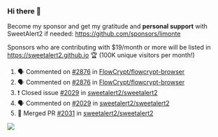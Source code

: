 ### Hi there 👋

Become my sponsor and get my gratitude and **personal support** with SweetAlert2 if needed: https://github.com/sponsors/limonte

Sponsors who are contributing with $19/month or more will be listed in https://sweetalert2.github.io 🏆 (100K unique visitors per month!)

<!--START_SECTION:activity-->
1. 🗣 Commented on [#2876](https://github.com//FlowCrypt/flowcrypt-browser/issues/2876) in [FlowCrypt/flowcrypt-browser](https://github.com//FlowCrypt/flowcrypt-browser)
2. 🗣 Commented on [#2876](https://github.com//FlowCrypt/flowcrypt-browser/issues/2876) in [FlowCrypt/flowcrypt-browser](https://github.com//FlowCrypt/flowcrypt-browser)
3. ❗️ Closed issue [#2029](https://github.com//sweetalert2/sweetalert2/issues/2029) in [sweetalert2/sweetalert2](https://github.com//sweetalert2/sweetalert2)
4. 🗣 Commented on [#2029](https://github.com//sweetalert2/sweetalert2/issues/2029) in [sweetalert2/sweetalert2](https://github.com//sweetalert2/sweetalert2)
5. 🎉 Merged PR [#2031](https://github.com//sweetalert2/sweetalert2/pull/2031) in [sweetalert2/sweetalert2](https://github.com//sweetalert2/sweetalert2)
<!--END_SECTION:activity-->

![](https://github-readme-stats.vercel.app/api?username=limonte&theme=vue&show_icons=true)
